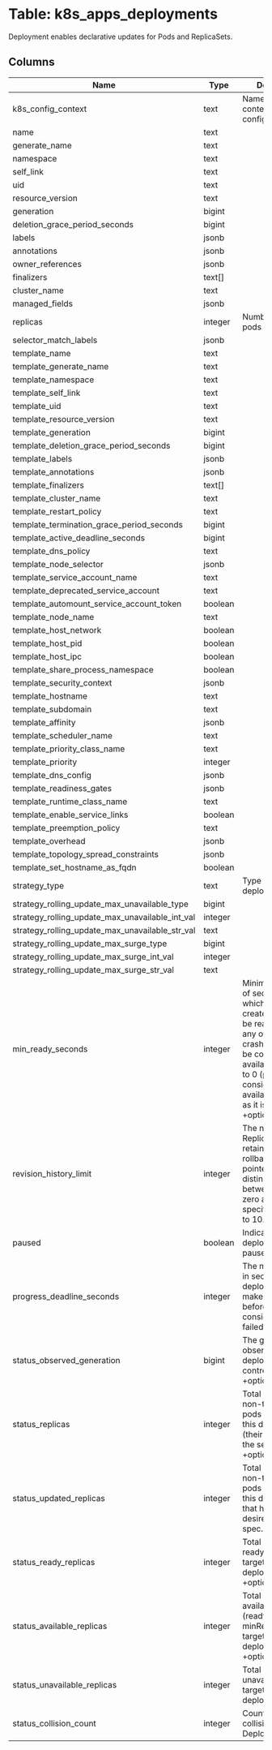 
# Table: k8s_apps_deployments
Deployment enables declarative updates for Pods and ReplicaSets.
## Columns
| Name        | Type           | Description  |
| ------------- | ------------- | -----  |
|k8s_config_context|text|Name of the context from k8s configuration.|
|name|text||
|generate_name|text||
|namespace|text||
|self_link|text||
|uid|text||
|resource_version|text||
|generation|bigint||
|deletion_grace_period_seconds|bigint||
|labels|jsonb||
|annotations|jsonb||
|owner_references|jsonb||
|finalizers|text[]||
|cluster_name|text||
|managed_fields|jsonb||
|replicas|integer|Number of desired pods|
|selector_match_labels|jsonb||
|template_name|text||
|template_generate_name|text||
|template_namespace|text||
|template_self_link|text||
|template_uid|text||
|template_resource_version|text||
|template_generation|bigint||
|template_deletion_grace_period_seconds|bigint||
|template_labels|jsonb||
|template_annotations|jsonb||
|template_finalizers|text[]||
|template_cluster_name|text||
|template_restart_policy|text||
|template_termination_grace_period_seconds|bigint||
|template_active_deadline_seconds|bigint||
|template_dns_policy|text||
|template_node_selector|jsonb||
|template_service_account_name|text||
|template_deprecated_service_account|text||
|template_automount_service_account_token|boolean||
|template_node_name|text||
|template_host_network|boolean||
|template_host_pid|boolean||
|template_host_ipc|boolean||
|template_share_process_namespace|boolean||
|template_security_context|jsonb||
|template_hostname|text||
|template_subdomain|text||
|template_affinity|jsonb||
|template_scheduler_name|text||
|template_priority_class_name|text||
|template_priority|integer||
|template_dns_config|jsonb||
|template_readiness_gates|jsonb||
|template_runtime_class_name|text||
|template_enable_service_links|boolean||
|template_preemption_policy|text||
|template_overhead|jsonb||
|template_topology_spread_constraints|jsonb||
|template_set_hostname_as_fqdn|boolean||
|strategy_type|text|Type of deployment|
|strategy_rolling_update_max_unavailable_type|bigint||
|strategy_rolling_update_max_unavailable_int_val|integer||
|strategy_rolling_update_max_unavailable_str_val|text||
|strategy_rolling_update_max_surge_type|bigint||
|strategy_rolling_update_max_surge_int_val|integer||
|strategy_rolling_update_max_surge_str_val|text||
|min_ready_seconds|integer|Minimum number of seconds for which a newly created pod should be ready without any of its container crashing, for it to be considered available. Defaults to 0 (pod will be considered available as soon as it is ready) +optional|
|revision_history_limit|integer|The number of old ReplicaSets to retain to allow rollback. This is a pointer to distinguish between explicit zero and not specified. Defaults to 10. +optional|
|paused|boolean|Indicates that the deployment is paused. +optional|
|progress_deadline_seconds|integer|The maximum time in seconds for a deployment to make progress before it is considered to be failed|
|status_observed_generation|bigint|The generation observed by the deployment controller. +optional|
|status_replicas|integer|Total number of non-terminated pods targeted by this deployment (their labels match the selector). +optional|
|status_updated_replicas|integer|Total number of non-terminated pods targeted by this deployment that have the desired template spec. +optional|
|status_ready_replicas|integer|Total number of ready pods targeted by this deployment. +optional|
|status_available_replicas|integer|Total number of available pods (ready for at least minReadySeconds) targeted by this deployment. +optional|
|status_unavailable_replicas|integer|Total number of unavailable pods targeted by this deployment|
|status_collision_count|integer|Count of hash collisions for the Deployment|
